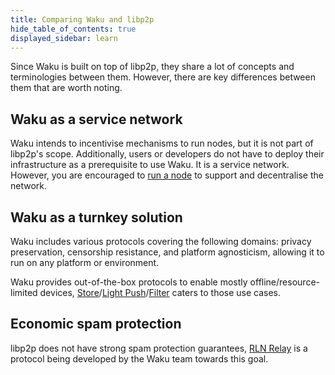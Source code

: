```yaml
---
title: Comparing Waku and libp2p
hide_table_of_contents: true
displayed_sidebar: learn
---
```


Since Waku is built on top of libp2p, they share a lot of concepts and terminologies between them. However, there are key differences between them that are worth noting.

## Waku as a service network

Waku intends to incentivise mechanisms to run nodes, but it is not part of libp2p's scope. Additionally, users or developers do not have to deploy their infrastructure as a prerequisite to use Waku. It is a service network. However, you are encouraged to [run a node](/#run-a-waku-node) to support and decentralise the network.

## Waku as a turnkey solution

Waku includes various protocols covering the following domains: privacy preservation, censorship resistance, and platform agnosticism, allowing it to run on any platform or environment.

Waku provides out-of-the-box protocols to enable mostly offline/resource-limited devices, [Store](/learn/concepts/protocols#store)/[Light Push](/learn/concepts/protocols#light-push)/[Filter](/learn/concepts/protocols#filter) caters to those use cases.

## Economic spam protection

libp2p does not have strong spam protection guarantees, [RLN Relay](/learn/concepts/protocols#rln-relay) is a protocol being developed by the Waku team towards this goal.
